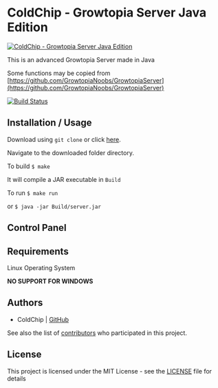 ColdChip - Growtopia Server Java Edition
===========================

[![ColdChip - Growtopia Server Java Edition](https://raw.githubusercontent.com/coldchip/growtopiaserver/master/Screenshots/sc1.png)](https://github.com/nlohmann/json/releases)

This is an advanced Growtopia Server made in Java

Some functions may be copied from [https://github.com/GrowtopiaNoobs/GrowtopiaServer](https://github.com/GrowtopiaNoobs/GrowtopiaServer)

[![Build Status](https://api.travis-ci.org/coldchip/growtopiaserver.svg?branch=master)](https://api.travis-ci.org/coldchip/growtopiaserver.svg?branch=master)

Installation / Usage
--------------------

Download using `git clone` or click [here](https://github.com/coldchip/growtopiaserver/archive/master.zip).

Navigate to the downloaded folder directory.

To build `$ make`

It will compile a JAR executable in `Build`

To run `$ make run`

or `$ java -jar Build/server.jar`

Control Panel
------------

Requirements
------------

Linux Operating System

**NO SUPPORT FOR WINDOWS**

Authors
-------

- ColdChip  | [GitHub](https://github.com/coldchip)

See also the list of [contributors](https://github.com/coldchip/growtopiaserver/contributors) who participated in this project.

License
-------

This project is licensed under the MIT License - see the [LICENSE](LICENSE) file for details